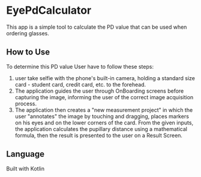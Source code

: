 # EyePdCalculator

This app is a simple tool to calculate the PD value that can be used when ordering glasses.

## How to Use

To determine this PD value User have to follow these steps:
1. user take selfie with the phone's built-in camera, holding a standard size card - student card, credit card, etc. to the forehead.
2. The application guides the user through OnBoarding screens before capturing the image, informing the user of the correct image acquisition process.
3. The application then creates a "new measurement project" in which the user "annotates" the image by touching and dragging, places markers on his eyes and on the lower corners of the card. From the given inputs, the application calculates the pupillary distance using a mathematical formula, then the result is presented to the user on a Result Screen.

## Language
Built with Kotlin
